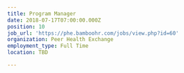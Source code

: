 ```yaml
---
title: Program Manager
date: 2018-07-17T07:00:00.000Z
position: 10
job_url: 'https://phe.bamboohr.com/jobs/view.php?id=60'
organization: Peer Health Exchange
employment_type: Full Time
location: TBD

---
```

